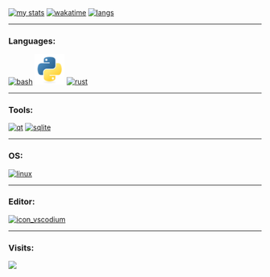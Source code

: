   <a href="https://github.com/UnknownSuperficialNight"><img alt="my stats" align="center" height=200 width="50%"
      src="https://github-readme-stats.vercel.app/api?username=UnknownSuperficialNight&show_icons=true&theme=neon&locale=en&hide_border=true" /></a>
  <a href="https://github.com/UnknownSuperficialNight"><img alt="wakatime" align="center" height=100 width="46%"
      src="https://github-readme-stats.vercel.app/api/wakatime?username=SuperficialNight&theme=codeSTACKr&custom_title=Time%20Spent:&line_height=10&langs_count=10&bg_color=60,581845,7986cb" /></a>
  <a href="https://github.com/UnknownSuperficialNight"><img alt="langs" align="center" width="425"
      src="https://github-readme-stats.vercel.app/api/top-langs/?username=UnknownSuperficialNight&show_icons=true&theme=blue_navy&layout=donut&hide_border=true" /></a>

  <hr />

  <h3 align="left">Languages:</h3>
  <div class="language-list">
    <a href="https://www.gnu.org/software/bash" target="_blank" rel="noreferrer"><img
        src="https://github.com/odb/official-bash-logo/blob/master/assets/Logos/Icons/SVG/48x48_white.svg" alt="bash"
        width="60" height="60" /></a>
    <a href="https://www.python.org" target="_blank" rel="noreferrer"><img
        src="https://raw.githubusercontent.com/devicons/devicon/master/icons/python/python-original.svg" alt="python"
        width="60" height="60" /></a>
    <a href="https://www.rust-lang.org" target="_blank" rel="noreferrer"><img
        src="https://www.rust-lang.org/static/images/rust-logo-blk.svg" alt="rust" width="60" height="60" /></a>
  </div>

  <hr />

  <h3 align="left">Tools:</h3>
  <div class="Tools-list">
    <a href="https://www.qt.io/" target="_blank" rel="noreferrer"><img
        src="https://upload.wikimedia.org/wikipedia/commons/0/0b/Qt_logo_2016.svg" alt="qt" width="60"
        height="60" /></a>
    <a href="https://www.sqlite.org/" target="_blank" rel="noreferrer"><img
        src="https://www.vectorlogo.zone/logos/sqlite/sqlite-icon.svg" alt="sqlite" width="60" height="60" /></a>
  </div>

  <hr />

  <h3 align="left">OS:</h3>

  <div class="OS">
    <a href="https://www.linux.org/" target="_blank" rel="noreferrer"><img
        src="https://upload.wikimedia.org/wikipedia/commons/thumb/3/35/Tux.svg/150px-Tux.svg.png" alt="linux" width="60"
        height="60" /></a>
  </div>
  <hr />

  <h3 align="left">Editor:</h3>
  <a href="https://vscodium.com">
    <img alt="icon_vscodium" align="bottom"
      src="https://img.shields.io/badge/VSCodium-00ff00?style=for-the-badge&logo=vscodium&logoColor=2F80ED&labelColor=000000&color=708090&link=https%3A%2F%2Fvscodium.com" /></a>
  <hr />
  <h3 align="left">Visits:</h3>
  <a href="https://github.com/UnknownSuperficialNight"><img
      src="https://profile-counter.glitch.me/UnknownSuperficialNight/count.svg" /></a>
